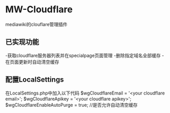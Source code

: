 # MW-Cloudflare
mediawiki的clouflare管理插件

## 已实现功能
-获取cloudflare服务器列表并在specialpage页面管理
-删除指定域名全部缓存
-在页面更新时自动清空缓存
## 配置LocalSettings
在LocalSettings.php中加入以下代码
    $wgCloudflareEmail = '&lt;your cloudflare email&gt;';
    $wgCloudflareApikey = '&lt;your cloudflare apikey&gt;';
    $wgCloudflareEnableAutoPurge = true; //是否允许自动清空缓存
